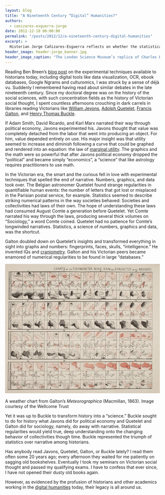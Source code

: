 ```yaml
---
layout: blog
title: "A Nineteenth Century “Digital” Humanities?"
authors:
  - canizares-esguerra-jorge
date: 2012-12-10 06:00:00
permalink: "/posts/2012/12/a-nineteenth-century-digital-humanities"
excerpt: >
  Historian Jorge Cañizares-Esguerra reflects on whether the statistical methods of nineteenth-century political economists can be regarded as digital humanities <em>avant la lettre</em>.
header_image: header-jorge_banner.jpg
header_image_caption: "The London Science Museum’s replica of Charles Babbage’s “Difference Engine #2,” (1847-9), one of the earliest mechanical computers."
---
```

Reading Ben Breen’s [blog post](https://theappendix.net/blog/2012/11/tempora-mutantur-between-experimental-and-narrative-history) on the experimental techniques available to historians today, including  digital tools like data visualization, OCR, ebook databases, Google Ngrams and culturomics, I was struck by a sense of déjà vu. Suddenly I remembered having read about similar debates in the late nineteenth century. Since my doctoral degree was on the history of the social sciences, with such concentration fields as the history of Victorian social thought,  I spent countless afternoons crouching in dark carrels in libraries reading Victorians like [William Jevons](http://en.wikipedia.org/wiki/Jevons_paradox), [Adolph Quetelet](http://en.wikipedia.org/wiki/Adolphe_Quetelet), [Francis Galton](http://en.wikipedia.org/wiki/Francis_Galton), and [Henry Thomas Buckle](http://web.inter.nl.net/hcc/rekius/buckle.htm).

If Adam Smith, David Ricardo, and Karl Marx narrated their way through political economy, Javons experimented his. Javons thought that value was completely detached from the labor that went into producing an object. For him, value depended entirely on use. His major insight was that utility seemed to increase and diminish following a curve that could be graphed and rendered into an equation: the law of [marginal utility](http://en.wikipedia.org/wiki/Marginal_utility).  The graphics and the math were so powerful that after Javons political economy dropped the “political” and became simply “economics”, a “science” that like astrology requires practitioners to use math.

In the Victorian era, the smart and the curious fell in love with experimental techniques that spelled the end of narrative. Numbers, graphics, and data took over. The Belgian astronomer Quetelet found strange regularities in quantifiable human events: the number of letters that got lost or misplaced in the Parisian postal service, for example. Statistics seemed to describe striking numerical patterns in the way societies behaved: Societies and collectivities  had laws of their own. The hope of understanding these laws had consumed August Comte a generation before Quetelet.  Yet Comte narrated his way through the laws, producing several thick volumes on “Sociology,” a word Comte coined. Quetelet had no patience for Comte’s longwinded narratives. Statistics, a science of numbers, graphics and data, was the shortcut.

Galton doubled down on Quetelet’s  insights and transformed everything in sight into graphs and numbers: fingerprints, faces, skulls, “intelligence.” He invented IQs and [craniometry](http://en.wikipedia.org/wiki/Anthropometry#Craniometry_and_paleoanthropology). Galton and his Victorian peers became enamored of numerical regularities to be found in large “databases.”

<div class="inline-image">
  <a class="fancybox" href="/images/blog/2012/12/galton-weather-large.jpg">
    <img src="/images/blog/2012/12/galton-weather-medium.jpg" width="640" alt="FBI memo" />
  </a>
  <p class="caption">
    A weather chart from Galton’s <em>Meteorographica</em> (Macmillan, 1863).
    <span class="credit">
      Image courtesy of the Wellcome Trust
    </span>
  </p>
</div>

Yet it was up to Buckle to transform history into a “science.” Buckle sought to do for history what Javons did for political economy and Quetelet and Galton did for sociology, namely,  do away with narrative. Statistical regularities would yield true, deep understanding onto the changing behavior of collectivities though time. Buckle represented the triumph of statistics over narrative among historians.

Has anybody read Javons, Quetelet, Galton, or Buckle lately?  I read them often some 20 years ago; every afternoon they waited for me patiently on sagging old bookshelves. Eventually I took my seminars on Victorian social thought and passed my qualifying exams. I have to confess that ever since,  I have not opened their dusty old books again.

However, as evidenced by the profusion of historians and other academics working in the [digital humanities](http://digitalhumanitiesnow.org/) today, their legacy is all around us.
